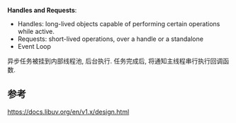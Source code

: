 **Handles and Requests**:
- Handles: long-lived objects capable of performing certain operations while active.
- Requests: short-lived operations, over a handle or a standalone 
- Event Loop

异步任务被挂到内部线程池, 后台执行. 任务完成后, 将通知主线程串行执行回调函数.

## 参考

https://docs.libuv.org/en/v1.x/design.html